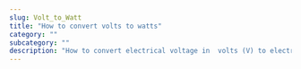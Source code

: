 ```yaml
---
slug: Volt_to_Watt
title: "How to convert volts to watts"
category: ""
subcategory: ""
description: "How to convert electrical voltage in  volts (V) to electric power in watts (W)."
---
```


